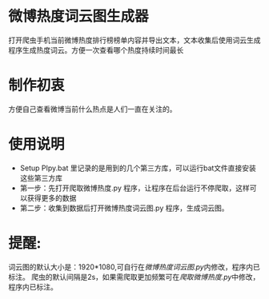 # 微博热度词云图生成器
打开爬虫手机当前微博热度排行榜榜单内容并导出文本，文本收集后使用词云生成程序生成热度词云。方便一次查看哪个热度持续时间最长

# 制作初衷
方便自己查看微博当前什么热点是人们一直在关注的。

# 使用说明
+ Setup PIpy.bat 里记录的是用到的几个第三方库，可以运行bat文件直接安装这些第三方库
+ 第一步：先打开爬取微博热度.py 程序，让程序在后台运行不停爬取，这样可以获得更多的数据
+ 第二步：收集到数据后打开微博热度词云图.py 程序，生成词云图。

# 提醒:
词云图的默认大小是：1920\*1080,可自行在*微博热度词云图.py*内修改，程序内已标注。
爬虫的默认间隔是2s，如果需爬取更加频繁可在*爬取微博热度.py*中修改，程序内已标注。

